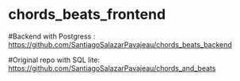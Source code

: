 # chords_beats_frontend

#Backend with Postgress : https://github.com/SantiagoSalazarPavajeau/chords_beats_backend

#Original repo with SQL lite: https://github.com/SantiagoSalazarPavajeau/chords_and_beats